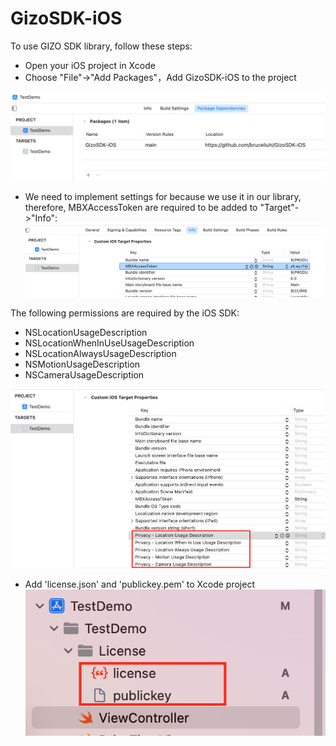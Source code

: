 # GizoSDK-iOS

To use GIZO SDK library, follow these steps:
- Open your iOS project in Xcode
- Choose "File"->"Add Packages"，Add GizoSDK-iOS to the project

![imagealt](https://github.com/artificient-ai/gizo-ios-sdk-alpha/blob/main/Doc/img001.png "图片")

- We need to implement settings for  because we use it in our library, therefore, MBXAccessToken are required to be added to "Target"->"Info":
![imagealt](https://github.com/artificient-ai/gizo-ios-sdk-alpha/blob/main/Doc/img002.png "图片")

The following permissions are required by the iOS SDK:
* NSLocationUsageDescription
* NSLocationWhenInUseUsageDescription
* NSLocationAlwaysUsageDescription
* NSMotionUsageDescription
* NSCameraUsageDescription

![imagealt](https://github.com/artificient-ai/gizo-ios-sdk-alpha/blob/main/Doc/img003.png "图片")

- Add 'license.json' and 'publickey.pem' to Xcode project
![imagealt](https://github.com/artificient-ai/gizo-ios-sdk-alpha/blob/main/Doc/img004.png "图片")
